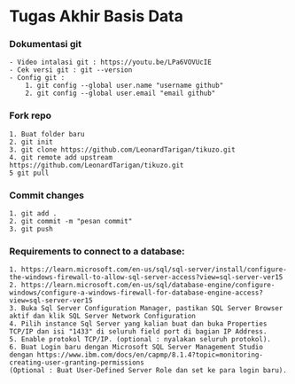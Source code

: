 # Tugas Akhir Basis Data

### Dokumentasi git

    - Video intalasi git : https://youtu.be/LPa6VOVUcIE
    - Cek versi git : git --version
    - Config git :
        1. git config --global user.name "username github"
        2. git config --global user.email "email github"

### Fork repo
    1. Buat folder baru
    2. git init
    3. git clone https://github.com/LeonardTarigan/tikuzo.git
    4. git remote add upstream https://github.com/LeonardTarigan/tikuzo.git
    5 git pull

### Commit changes
    1. git add .
    2. git commit -m "pesan commit"
    3. git push
   
### Requirements to connect to a database:
    1. https://learn.microsoft.com/en-us/sql/sql-server/install/configure-the-windows-firewall-to-allow-sql-server-access?view=sql-server-ver15
    2. https://learn.microsoft.com/en-us/sql/database-engine/configure-windows/configure-a-windows-firewall-for-database-engine-access?view=sql-server-ver15
    3. Buka Sql Server Configuration Manager, pastikan SQL Server Browser aktif dan klik SQL Server Network Configuration
    4. Pilih instance Sql Server yang kalian buat dan buka Properties TCP/IP dan isi "1433" di seluruh field port di bagian IP Address.
    5. Enable protokol TCP/IP. (optional : nyalakan seluruh protokol).
    6. Buat Login baru dengan Microsoft SQL Server Management Studio dengan https://www.ibm.com/docs/en/capmp/8.1.4?topic=monitoring-creating-user-granting-permissions
    (Optional : Buat User-Defined Server Role dan set ke para login baru).
